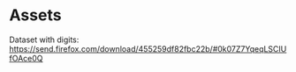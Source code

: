 # Assets

Dataset with digits: https://send.firefox.com/download/455259df82fbc22b/#0k07Z7YqeqLSCIUfOAce0Q